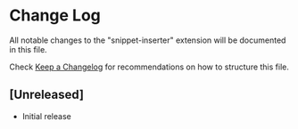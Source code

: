 # Change Log

All notable changes to the "snippet-inserter" extension will be documented in this file.

Check [Keep a Changelog](http://keepachangelog.com/) for recommendations on how to structure this file.

## [Unreleased]

- Initial release